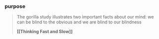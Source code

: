 ### purpose




>The gorilla study illustrates two important facts about our mind: we can be blind to the obvious and we are blind to our blindness
>
>**[[Thinking Fast and Slow]]**